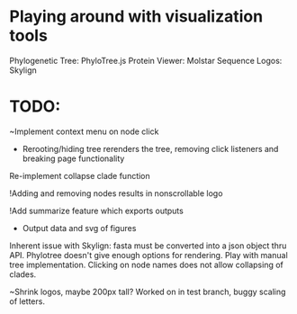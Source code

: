 # Playing around with visualization tools
Phylogenetic Tree: PhyloTree.js
Protein Viewer: Molstar
Sequence Logos: Skylign

# TODO:
~Implement context menu on node click
  - Rerooting/hiding tree rerenders the tree, removing click listeners and breaking page functionality

Re-implement collapse clade function

!Adding and removing nodes results in nonscrollable logo

!Add summarize feature which exports outputs
  - Output data and svg of figures

Inherent issue with Skylign: fasta must be converted into a json object thru API.
Phylotree doesn't give enough options for rendering. Play with manual tree implementation.
Clicking on node names does not allow collapsing of clades.

~Shrink logos, maybe 200px tall?
  Worked on in test branch, buggy scaling of letters.